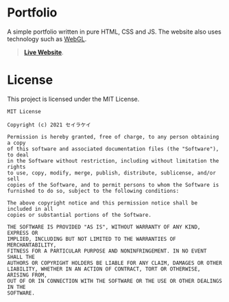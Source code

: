 # Portfolio
A simple portfolio written in pure HTML, CSS and JS.
The website also uses technology such as [WebGL](https://www.khronos.org/webgl/).

> [**Live Website**](https://seirakei.github.io/portfolio).

# License
This project is licensed under the MIT License.
```
MIT License

Copyright (c) 2021 セイラケイ

Permission is hereby granted, free of charge, to any person obtaining a copy
of this software and associated documentation files (the "Software"), to deal
in the Software without restriction, including without limitation the rights
to use, copy, modify, merge, publish, distribute, sublicense, and/or sell
copies of the Software, and to permit persons to whom the Software is
furnished to do so, subject to the following conditions:

The above copyright notice and this permission notice shall be included in all
copies or substantial portions of the Software.

THE SOFTWARE IS PROVIDED "AS IS", WITHOUT WARRANTY OF ANY KIND, EXPRESS OR
IMPLIED, INCLUDING BUT NOT LIMITED TO THE WARRANTIES OF MERCHANTABILITY,
FITNESS FOR A PARTICULAR PURPOSE AND NONINFRINGEMENT. IN NO EVENT SHALL THE
AUTHORS OR COPYRIGHT HOLDERS BE LIABLE FOR ANY CLAIM, DAMAGES OR OTHER
LIABILITY, WHETHER IN AN ACTION OF CONTRACT, TORT OR OTHERWISE, ARISING FROM,
OUT OF OR IN CONNECTION WITH THE SOFTWARE OR THE USE OR OTHER DEALINGS IN THE
SOFTWARE.
```